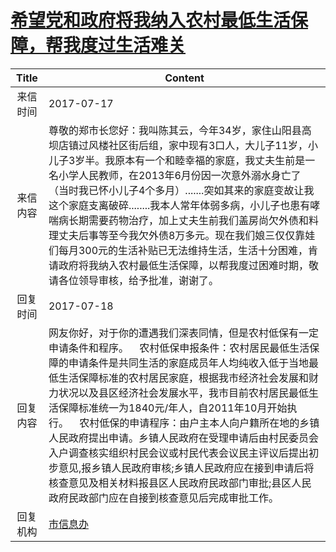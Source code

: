 # [希望党和政府将我纳入农村最低生活保障，帮我度过生活难关](http://www.shangluo.gov.cn/zmhd/ldxxxx.jsp?urltype=leadermail.LeaderMailContentUrl&wbtreeid=1112&leadermailid=4239)

| Title |                                                                                                                                                                  Content                                                                                                                                                                  |
|:-----:|-------------------------------------------------------------------------------------------------------------------------------------------------------------------------------------------------------------------------------------------------------------------------------------------------------------------------------------------|
| 来信时间  | 2017-07-17                                                                                                                                                                                                                                                                                                                                |
| 来信内容  | 尊敬的郑市长您好：我叫陈其云，今年34岁，家住山阳县高坝店镇过风楼社区街后组，家中现有3口人，大儿子11岁，小儿子3岁半。我原本有一个和睦幸福的家庭，我丈夫生前是一名小学人民教师，在2013年6月份因一次意外溺水身亡了（当时我已怀小儿子4个多月）.......突如其来的家庭变故让我这个家庭支离破碎........我本人常年体弱多病，小儿子也患有哮喘病长期需要药物治疗，加上丈夫生前我们盖房尚欠外债和料理丈夫后事等至今我欠外债8万多元。现在我们娘三仅仅靠娃们每月300元的生活补贴已无法维持生活，生活十分困难，肯请政府将我纳入农村最低生活保障，以帮我度过困难时期，敬请各位领导审核，给予批准，谢谢了。                              |
| 回复时间  | 2017-07-18                                                                                                                                                                                                                                                                                                                                |
| 回复内容  | 网友你好，对于你的遭遇我们深表同情，但是农村低保有一定申请条件和程序。    农村低保申报条件：农村居民最低生活保障的申请条件是共同生活的家庭成员年人均纯收入低于当地最低生活保障标准的农村居民家庭，根据我市经济社会发展和财力状况以及县区经济社会发展水平，我市目前农村居民最低生活保障标准统一为1840元/年人，自2011年10月开始执行。    农村低保的申请程序：由户主本人向户籍所在地的乡镇人民政府提出申请。乡镇人民政府在受理申请后由村民委员会入户调查核实组织村民会议或村民代表会议民主评议后提出初步意见,报乡镇人民政府审核;乡镇人民政府应在接到申请后将核查意见及相关材料报县区人民政府民政部门审批;县区人民政府民政部门应在自接到核查意见后完成审批工作。 |
| 回复机构  | [市信息办](../../category/agencies/市信息办.md)                                                                                                                                                                                                                                                                                                   |